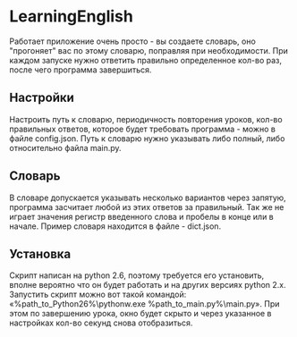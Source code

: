 LearningEnglish
===============
Работает приложение очень просто - вы создаете словарь, оно "прогоняет" вас по этому словарю, поправляя при необходимости. При каждом запуске нужно ответить правильно определенное кол-во раз, после чего программа завершиться.

## Настройки
Настроить путь к словарю, периодичность повторения уроков, кол-во правильных ответов, которое будет требовать программа - можно в файле config.json.
Путь к словарю нужно указывать либо полный, либо относительно файла main.py.

## Словарь
В словаре допускается указывать несколько вариантов через запятую, программа засчитает любой из этих ответов за правильный. Так же не играет значения регистр введенного слова и пробелы в конце или в начале.
Пример словаря находится в файле - dict.json.

## Установка
Скрипт написан на python 2.6, поэтому требуется его установить, вполне вероятно что он будет работать и на других версиях python 2.x.
Запустить скрипт можно вот такой командой: «%path_to_Python26%\pythonw.exe %path_to_main.py%\main.py». При этом по завершению урока, окно будет скрыто и через указанное в настройках кол-во секунд снова отобразиться.